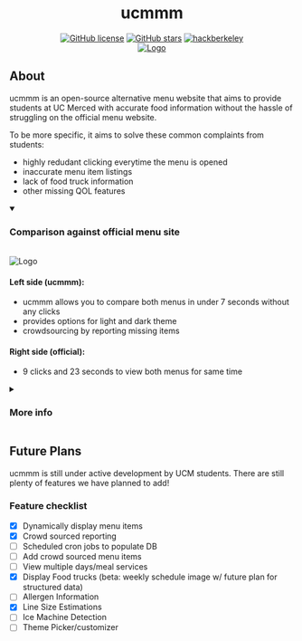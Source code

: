 <div align="center">
  <h1><b>ucmmm</b></h1>
  <a href="https://github.com/airwuu/ucmmm/blob/main/LICENSE.txt"><img alt="GitHub license" src="https://img.shields.io/github/license/catfeeshing/storyscape?color=ff69b4&style=for-the-badge"></a>
  <a href="https://github.com/airwuu/ucmmm/stargazers"><img alt="GitHub stars" src="https://img.shields.io/github/stars/catfeeshing/storyscape?color=yellow&label=Project%20Stars&style=for-the-badge"></a>
  <a href="https://github.com/airwuu/ucmmm/stargazers"><img alt="hackberkeley" src="https://img.shields.io/badge/Submitted:-UC Merced Students-blue?color=blue&label=Made%20By&style=for-the-badge"></a>
</div>
<div align="center">
    <a href="" target="_blank">
        <img src="https://github.com/user-attachments/assets/854749c8-cad6-4bb0-8733-86c3c4b2e07f" 
        alt="Logo" width="" height="">
    </a>
</div>




## About

ucmmm is an open-source alternative menu website that aims to provide students at UC Merced with accurate food information without the hassle of struggling on the official menu website. 

To be more specific, it aims to solve these common complaints from students:
- highly redudant clicking everytime the menu is opened
- inaccurate menu item listings
- lack of food truck information
- other missing QOL features
<details open>
<summary> <h3> Comparison against official menu site</h3> </summary>
<br>
  <img src="https://github.com/user-attachments/assets/9aeeebdb-fb46-4612-9f64-d006c89aa7fc" 
        alt="Logo" width="" height="">
  <h4>Left side (ucmmm):</h4>
  <ul>
    <li> ucmmm allows you to compare both menus in under 7 seconds without any clicks</li>
    <li> provides options for light and dark theme</li>
    <li> crowdsourcing by reporting missing items</li>
  </ul>
 <h4>Right side (official):</h4>
  <ul>
    <li>9 clicks and 23 seconds to view both menus for same time</li>
  </ul>
</details>
<details>
<summary> <h3> More info </h3> </summary>
<br>
  <img src="https://github.com/user-attachments/assets/7f91b479-7c90-4ebc-99d1-da54777c0962" 
        alt="Logo" width="" height="">

</details>

## Future Plans
ucmmm is still under active development by UCM students. There are still plenty of features we have planned to add! 

### Feature checklist

- [x] Dynamically display menu items
- [x] Crowd sourced reporting
- [ ] Scheduled cron jobs to populate DB
- [ ] Add crowd sourced menu items
- [ ] View multiple days/meal services
- [x] Display Food trucks (beta: weekly schedule image w/ future plan for structured data)
- [ ] Allergen Information
- [x] Line Size Estimations
- [ ] Ice Machine Detection
- [ ] Theme Picker/customizer 
